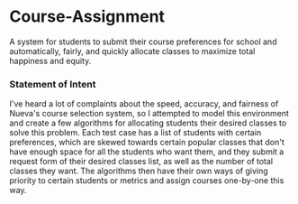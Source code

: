# Course-Assignment
A system for students to submit their course preferences for school and automatically, fairly, and quickly allocate classes to maximize total happiness and equity.


### Statement of Intent

I've heard a lot of complaints about the speed, accuracy, and fairness of Nueva's course selection system, so I attempted to model this environment and create a few algorithms for allocating students their desired classes to solve this problem. Each test case has a list of students with certain preferences, which are skewed towards certain popular classes that don't have enough space for all the students who want them, and they submit a request form of their desired classes list, as well as the number of total classes they want. The algorithms then have their own ways of giving priority to certain students or metrics and assign courses one-by-one this way.
